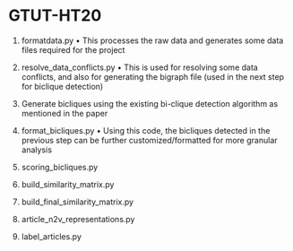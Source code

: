 # GTUT-HT20

1. formatdata.py
• This processes the raw data and generates some data files required for the
project

2. resolve_data_conflicts.py
• This is used for resolving some data conflicts, and also for generating the
bigraph file (used in the next step for biclique detection)

3. Generate bicliques using the existing bi-clique detection algorithm as mentioned in
the paper
4. format_bicliques.py
• Using this code, the bicliques detected in the previous step can be further
customized/formatted for more granular analysis

5. scoring_bicliques.py
6. build_similarity_matrix.py
7. build_final_similarity_matrix.py
8. article_n2v_representations.py
9. label_articles.py
